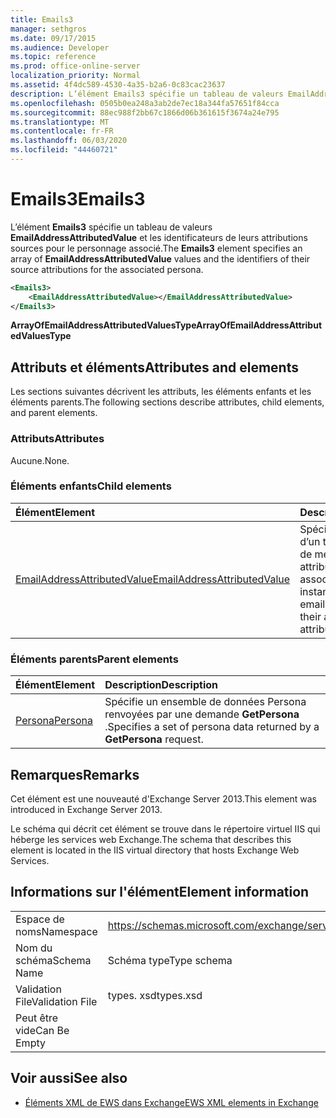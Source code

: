 ```yaml
---
title: Emails3
manager: sethgros
ms.date: 09/17/2015
ms.audience: Developer
ms.topic: reference
ms.prod: office-online-server
localization_priority: Normal
ms.assetid: 4f4dc589-4530-4a35-b2a6-0c83cac23637
description: L’élément Emails3 spécifie un tableau de valeurs EmailAddressAttributedValue et les identificateurs de leurs attributions sources pour le personnage associé.
ms.openlocfilehash: 0505b0ea248a3ab2de7ec18a344fa57651f84cca
ms.sourcegitcommit: 88ec988f2bb67c1866d06b361615f3674a24e795
ms.translationtype: MT
ms.contentlocale: fr-FR
ms.lasthandoff: 06/03/2020
ms.locfileid: "44460721"
---
```

# <a name="emails3"></a><span data-ttu-id="c12ce-103">Emails3</span><span class="sxs-lookup"><span data-stu-id="c12ce-103">Emails3</span></span>

<span data-ttu-id="c12ce-104">L’élément **Emails3** spécifie un tableau de valeurs **EmailAddressAttributedValue** et les identificateurs de leurs attributions sources pour le personnage associé.</span><span class="sxs-lookup"><span data-stu-id="c12ce-104">The **Emails3** element specifies an array of **EmailAddressAttributedValue** values and the identifiers of their source attributions for the associated persona.</span></span> 
  
```XML
<Emails3>
    <EmailAddressAttributedValue></EmailAddressAttributedValue>
</Emails3>
```

 <span data-ttu-id="c12ce-105">**ArrayOfEmailAddressAttributedValuesType**</span><span class="sxs-lookup"><span data-stu-id="c12ce-105">**ArrayOfEmailAddressAttributedValuesType**</span></span>
## <a name="attributes-and-elements"></a><span data-ttu-id="c12ce-106">Attributs et éléments</span><span class="sxs-lookup"><span data-stu-id="c12ce-106">Attributes and elements</span></span>

<span data-ttu-id="c12ce-107">Les sections suivantes décrivent les attributs, les éléments enfants et les éléments parents.</span><span class="sxs-lookup"><span data-stu-id="c12ce-107">The following sections describe attributes, child elements, and parent elements.</span></span>
  
### <a name="attributes"></a><span data-ttu-id="c12ce-108">Attributs</span><span class="sxs-lookup"><span data-stu-id="c12ce-108">Attributes</span></span>

<span data-ttu-id="c12ce-109">Aucune.</span><span class="sxs-lookup"><span data-stu-id="c12ce-109">None.</span></span>
  
### <a name="child-elements"></a><span data-ttu-id="c12ce-110">Éléments enfants</span><span class="sxs-lookup"><span data-stu-id="c12ce-110">Child elements</span></span>

|<span data-ttu-id="c12ce-111">**Élément**</span><span class="sxs-lookup"><span data-stu-id="c12ce-111">**Element**</span></span>|<span data-ttu-id="c12ce-112">**Description**</span><span class="sxs-lookup"><span data-stu-id="c12ce-112">**Description**</span></span>|
|:-----|:-----|
|[<span data-ttu-id="c12ce-113">EmailAddressAttributedValue</span><span class="sxs-lookup"><span data-stu-id="c12ce-113">EmailAddressAttributedValue</span></span>](emailaddressattributedvalue.md) <br/> |<span data-ttu-id="c12ce-114">Spécifie une instance d’un tableau d’adresses de messagerie et les attributions associées.</span><span class="sxs-lookup"><span data-stu-id="c12ce-114">Specifies an instance of an array of email addresses and their associated attributions.</span></span>  <br/> |
   
### <a name="parent-elements"></a><span data-ttu-id="c12ce-115">Éléments parents</span><span class="sxs-lookup"><span data-stu-id="c12ce-115">Parent elements</span></span>

|<span data-ttu-id="c12ce-116">**Élément**</span><span class="sxs-lookup"><span data-stu-id="c12ce-116">**Element**</span></span>|<span data-ttu-id="c12ce-117">**Description**</span><span class="sxs-lookup"><span data-stu-id="c12ce-117">**Description**</span></span>|
|:-----|:-----|
|[<span data-ttu-id="c12ce-118">Persona</span><span class="sxs-lookup"><span data-stu-id="c12ce-118">Persona</span></span>](persona.md) <br/> |<span data-ttu-id="c12ce-119">Spécifie un ensemble de données Persona renvoyées par une demande **GetPersona** .</span><span class="sxs-lookup"><span data-stu-id="c12ce-119">Specifies a set of persona data returned by a **GetPersona** request.</span></span>  <br/> |
   
## <a name="remarks"></a><span data-ttu-id="c12ce-120">Remarques</span><span class="sxs-lookup"><span data-stu-id="c12ce-120">Remarks</span></span>

<span data-ttu-id="c12ce-121">Cet élément est une nouveauté d'Exchange Server 2013.</span><span class="sxs-lookup"><span data-stu-id="c12ce-121">This element was introduced in Exchange Server 2013.</span></span>
  
<span data-ttu-id="c12ce-122">Le schéma qui décrit cet élément se trouve dans le répertoire virtuel IIS qui héberge les services web Exchange.</span><span class="sxs-lookup"><span data-stu-id="c12ce-122">The schema that describes this element is located in the IIS virtual directory that hosts Exchange Web Services.</span></span>
  
## <a name="element-information"></a><span data-ttu-id="c12ce-123">Informations sur l'élément</span><span class="sxs-lookup"><span data-stu-id="c12ce-123">Element information</span></span>

|||
|:-----|:-----|
|<span data-ttu-id="c12ce-124">Espace de noms</span><span class="sxs-lookup"><span data-stu-id="c12ce-124">Namespace</span></span>  <br/> |https://schemas.microsoft.com/exchange/services/2006/types  <br/> |
|<span data-ttu-id="c12ce-125">Nom du schéma</span><span class="sxs-lookup"><span data-stu-id="c12ce-125">Schema Name</span></span>  <br/> |<span data-ttu-id="c12ce-126">Schéma type</span><span class="sxs-lookup"><span data-stu-id="c12ce-126">Type schema</span></span>  <br/> |
|<span data-ttu-id="c12ce-127">Validation File</span><span class="sxs-lookup"><span data-stu-id="c12ce-127">Validation File</span></span>  <br/> |<span data-ttu-id="c12ce-128">types. xsd</span><span class="sxs-lookup"><span data-stu-id="c12ce-128">types.xsd</span></span>  <br/> |
|<span data-ttu-id="c12ce-129">Peut être vide</span><span class="sxs-lookup"><span data-stu-id="c12ce-129">Can Be Empty</span></span>  <br/> ||
   
## <a name="see-also"></a><span data-ttu-id="c12ce-130">Voir aussi</span><span class="sxs-lookup"><span data-stu-id="c12ce-130">See also</span></span>



- [<span data-ttu-id="c12ce-131">Éléments XML de EWS dans Exchange</span><span class="sxs-lookup"><span data-stu-id="c12ce-131">EWS XML elements in Exchange</span></span>](ews-xml-elements-in-exchange.md)

